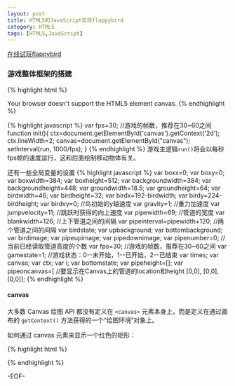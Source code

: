 ```yaml
---
layout: post
title: HTML5和JavaScript实现flappybird
category: HTML5
tags: [HTML5,JavaScript]
---
```


[在线试玩flappybird](http://hellosure.github.io/flappybird.html)

### 游戏整体框架的搭建

{% highlight html %}
<body onLoad="init();">
  <canvas id="canvas" width="384" height="512" style="margin-top: 8px;">
    Your browser doesn't support the HTML5 element canvas.
  </canvas>
</body>
{% endhighlight %}

{% highlight javascript %}
var fps=30;				//游戏的帧数，推荐在30~60之间
function init(){
	ctx=document.getElementById('canvas').getContext('2d');	
	ctx.lineWidth=2;
	canvas=document.getElementById("canvas");
	setInterval(run, 1000/fps);
}
{% endhighlight %}
游戏主逻辑`run()`将会以每秒fps帧的速度运行，这和后面绘制移动物体有关。

还有一些全局变量的设置
{% highlight javascript %}
var boxx=0;
var boxy=0;
var boxwidth=384;
var boxheight=512;
var backgroundwidth=384;
var backgroundheight=448;
var groundwidth=18.5;
var groundheight=64;
var	birdwidth=46;
var	birdheight=32;
var	birdx=192-birdwidth;
var	birdy=224-birdheight;
var birdvy=0;        //鸟初始的y轴速度
var gravity=1;		 //重力加速度
var jumpvelocity=11;	 //跳跃时获得的向上速度
var pipewidth=69;	 //管道的宽度
var blankwidth=126;  //上下管道之间的间隔
var pipeinterval=pipewidth+120;	//两个管道之间的间隔
var birdstate;
var upbackground;
var bottombackground;
var birdimage;
var pipeupimage;
var pipedownimage;
var pipenumber=0;		//当前已经读取管道高度的个数
var fps=30;				//游戏的帧数，推荐在30~60之间
var gamestate=1;		//游戏状态：0--未开始，1--已开始，2--已结束
var times;
var canvas;
var ctx;
var i;
var bottomstate;
var pipeheight=[];
var pipeoncanvas=[ 	 //要显示在Canvas上的管道的location和height
	[0,0],
	[0,0],
	[0,0]];
{% endhighlight %}

#### canvas

大多数 Canvas 绘图 API 都没有定义在 `<canvas>` 元素本身上，而是定义在通过画布的 `getContext()` 方法获得的一个“绘图环境”对象上。

如何通过 canvas 元素来显示一个红色的矩形：

{% highlight html %}
<canvas id="myCanvas"></canvas>

<script type="text/javascript">
var canvas=document.getElementById('myCanvas');
var ctx=canvas.getContext('2d');
ctx.fillStyle='#FF0000';
ctx.fillRect(0,0,80,100);
</script>
{% endhighlight %}

-EOF-
